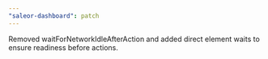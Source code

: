 ```yaml
---
"saleor-dashboard": patch
---
```


Removed waitForNetworkIdleAfterAction and added direct element waits to ensure readiness before actions.
